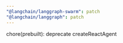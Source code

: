 ```yaml
---
"@langchain/langgraph-swarm": patch
"@langchain/langgraph": patch
---
```


chore(prebuilt): deprecate createReactAgent

